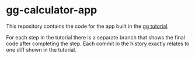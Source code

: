 # gg-calculator-app

This repository contains the code for the app built in the [gg tutorial](https://gg.thomasheyenbrock.vercel.app/docs/tutorial).

For each step in the tutorial there is a separate branch that shows the final code after completing the step. Each commit in the history exactly relates to one diff shown in the tutorial.
